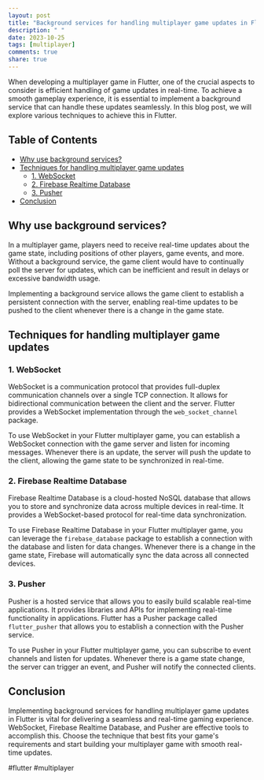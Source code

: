 ```yaml
---
layout: post
title: "Background services for handling multiplayer game updates in Flutter"
description: " "
date: 2023-10-25
tags: [multiplayer]
comments: true
share: true
---
```


When developing a multiplayer game in Flutter, one of the crucial aspects to consider is efficient handling of game updates in real-time. To achieve a smooth gameplay experience, it is essential to implement a background service that can handle these updates seamlessly. In this blog post, we will explore various techniques to achieve this in Flutter.

## Table of Contents
- [Why use background services?](#why-use-background-services)
- [Techniques for handling multiplayer game updates](#techniques-for-handling-multiplayer-game-updates)
    - [1. WebSocket](#1-websocket)
    - [2. Firebase Realtime Database](#2-firebase-realtime-database)
    - [3. Pusher](#3-pusher)
- [Conclusion](#conclusion)

## Why use background services?

In a multiplayer game, players need to receive real-time updates about the game state, including positions of other players, game events, and more. Without a background service, the game client would have to continually poll the server for updates, which can be inefficient and result in delays or excessive bandwidth usage.

Implementing a background service allows the game client to establish a persistent connection with the server, enabling real-time updates to be pushed to the client whenever there is a change in the game state.

## Techniques for handling multiplayer game updates

### 1. WebSocket

WebSocket is a communication protocol that provides full-duplex communication channels over a single TCP connection. It allows for bidirectional communication between the client and the server. Flutter provides a WebSocket implementation through the `web_socket_channel` package.

To use WebSocket in your Flutter multiplayer game, you can establish a WebSocket connection with the game server and listen for incoming messages. Whenever there is an update, the server will push the update to the client, allowing the game state to be synchronized in real-time.

### 2. Firebase Realtime Database

Firebase Realtime Database is a cloud-hosted NoSQL database that allows you to store and synchronize data across multiple devices in real-time. It provides a WebSocket-based protocol for real-time data synchronization.

To use Firebase Realtime Database in your Flutter multiplayer game, you can leverage the `firebase_database` package to establish a connection with the database and listen for data changes. Whenever there is a change in the game state, Firebase will automatically sync the data across all connected devices.

### 3. Pusher

Pusher is a hosted service that allows you to easily build scalable real-time applications. It provides libraries and APIs for implementing real-time functionality in applications. Flutter has a Pusher package called `flutter_pusher` that allows you to establish a connection with the Pusher service.

To use Pusher in your Flutter multiplayer game, you can subscribe to event channels and listen for updates. Whenever there is a game state change, the server can trigger an event, and Pusher will notify the connected clients.

## Conclusion

Implementing background services for handling multiplayer game updates in Flutter is vital for delivering a seamless and real-time gaming experience. WebSocket, Firebase Realtime Database, and Pusher are effective tools to accomplish this. Choose the technique that best fits your game's requirements and start building your multiplayer game with smooth real-time updates.

#flutter #multiplayer